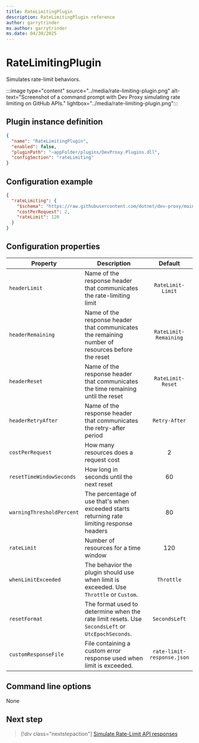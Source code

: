 ```yaml
---
title: RateLimitingPlugin
description: RateLimitingPlugin reference
author: garrytrinder
ms.author: garrytrinder
ms.date: 04/30/2025
---
```


# RateLimitingPlugin

Simulates rate-limit behaviors.

:::image type="content" source="../media/rate-limiting-plugin.png" alt-text="Screenshot of a command prompt with Dev Proxy simulating rate limiting on GitHub APIs." lightbox="../media/rate-limiting-plugin.png":::

## Plugin instance definition

```json
{
  "name": "RateLimitingPlugin",
  "enabled": false,
  "pluginPath": "~appFolder/plugins/DevProxy.Plugins.dll",
  "configSection": "rateLimiting"
}
```

## Configuration example

```json
{
  "rateLimiting": {
    "$schema": "https://raw.githubusercontent.com/dotnet/dev-proxy/main/schemas/v1.0.0/ratelimitingplugin.schema.json",
    "costPerRequest": 2,
    "rateLimit": 120
  }
}
```

## Configuration properties

| Property                  | Description                                                                                      |          Default           |
| ------------------------- | ------------------------------------------------------------------------------------------------ | :------------------------: |
| `headerLimit`             | Name of the response header that communicates the rate-limiting limit                            |     `RateLimit-Limit`      |
| `headerRemaining`         | Name of the response header that communicates the remaining number of resources before the reset |   `RateLimit-Remaining`    |
| `headerReset`             | Name of the response header that communicates the time remaining until the reset                 |     `RateLimit-Reset`      |
| `headerRetryAfter`        | Name of the response header that communicates the retry-after period                             |       `Retry-After`        |
| `costPerRequest`          | How many resources does a request cost                                                           |             2              |
| `resetTimeWindowSeconds`  | How long in seconds until the next reset                                                         |             60             |
| `warningThresholdPercent` | The percentage of use that's when exceeded starts returning rate limiting response headers     |             80             |
| `rateLimit`               | Number of resources for a time window                                                            |            120             |
| `whenLimitExceeded`       | The behavior the plugin should use when limit is exceeded. Use `Throttle` or `Custom`.          |         `Throttle`         |
| `resetFormat`             | The format used to determine when the rate limit resets. Use `SecondsLeft` or `UtcEpochSeconds`. |       `SecondsLeft`        |
| `customResponseFile`      | File containing a custom error response used when limit is exceeded.                             | `rate-limit-response.json` |

## Command line options

None

## Next step

> [!div class="nextstepaction"]
> [Simulate Rate-Limit API responses](../how-to/simulate-rate-limit-api-responses.md)
